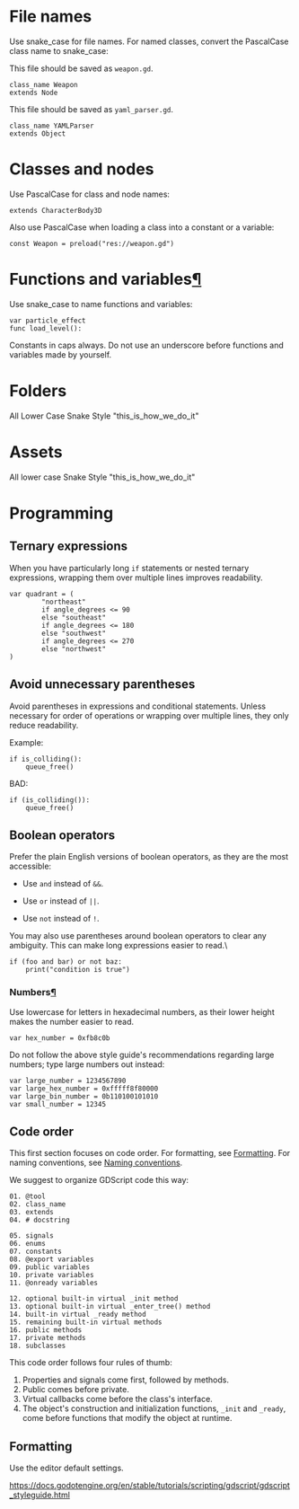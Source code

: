 
# File names

Use snake_case for file names. For named classes, convert the PascalCase class name to snake_case:

 This file should be saved as `weapon.gd`.
```
class_name Weapon
extends Node
```

 This file should be saved as `yaml_parser.gd`.
```
class_name YAMLParser
extends Object
```

# Classes and nodes

Use PascalCase for class and node names:
```
extends CharacterBody3D
```

Also use PascalCase when loading a class into a constant or a variable:
```
const Weapon = preload("res://weapon.gd")
```

# Functions and variables[¶](https://docs.godotengine.org/en/stable/tutorials/scripting/gdscript/gdscript_styleguide.html#functions-and-variables "Permalink to this headline")

Use snake_case to name functions and variables:
```
var particle_effect
func load_level():
```

Constants in caps always.
Do not use an underscore before functions and variables made by yourself.

# Folders

All Lower Case
Snake Style "this_is_how_we_do_it"

# Assets

All lower case
Snake Style "this_is_how_we_do_it"
# Programming

## Ternary expressions

When you have particularly long `if` statements or nested ternary expressions, wrapping them over multiple lines improves readability.


```var angle_degrees = 135
var quadrant = (
		"northeast"
		if angle_degrees <= 90
		else "southeast"
		if angle_degrees <= 180
		else "southwest"
		if angle_degrees <= 270
		else "northwest"
)
```

## Avoid unnecessary parentheses

Avoid parentheses in expressions and conditional statements. Unless necessary for order of operations or wrapping over multiple lines, they only reduce readability.

Example:
```
if is_colliding():
	queue_free()
```

BAD:
```
if (is_colliding()):
	queue_free()
```

## Boolean operators

Prefer the plain English versions of boolean operators, as they are the most accessible:

- Use `and` instead of `&&`.
    
- Use `or` instead of `||`.
    
- Use `not` instead of `!`.

You may also use parentheses around boolean operators to clear any ambiguity. This can make long expressions easier to read.\

```
if (foo and bar) or not baz:
	print("condition is true")
```

### Numbers[¶](https://docs.godotengine.org/en/stable/tutorials/scripting/gdscript/gdscript_styleguide.html#numbers "Permalink to this headline")

Use lowercase for letters in hexadecimal numbers, as their lower height makes the number easier to read.

```
var hex_number = 0xfb8c0b
```

Do not follow the above style guide's recommendations regarding large numbers; type large numbers out instead:

```
var large_number = 1234567890
var large_hex_number = 0xfffff8f80000
var large_bin_number = 0b110100101010
var small_number = 12345
```

## Code order

This first section focuses on code order. For formatting, see [Formatting](https://docs.godotengine.org/en/stable/tutorials/scripting/gdscript/gdscript_styleguide.html#formatting). For naming conventions, see [Naming conventions](https://docs.godotengine.org/en/stable/tutorials/scripting/gdscript/gdscript_styleguide.html#naming-conventions).

We suggest to organize GDScript code this way:
```
01. @tool
02. class_name
03. extends
04. # docstring

05. signals
06. enums
07. constants
08. @export variables
09. public variables
10. private variables
11. @onready variables

12. optional built-in virtual _init method
13. optional built-in virtual _enter_tree() method
14. built-in virtual _ready method
15. remaining built-in virtual methods
16. public methods
17. private methods
18. subclasses
```

This code order follows four rules of thumb:

1. Properties and signals come first, followed by methods.
2. Public comes before private.
3. Virtual callbacks come before the class's interface.
4. The object's construction and initialization functions, `_init` and `_ready`, come before functions that modify the object at runtime.

## Formatting

Use the editor default settings.


https://docs.godotengine.org/en/stable/tutorials/scripting/gdscript/gdscript_styleguide.html